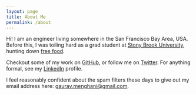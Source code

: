 ```yaml
---
layout: page
title: About Me
permalink: /about
---
```


Hi! I am an engineer living somewhere in the San Francisco Bay Area, USA. Before this, I was toiling hard as a grad student at [Stony Brook University](http://cs.stonybrook.edu), hunting down <a href="http://www.phdcomics.com/comics/archive.php?comicid=39" target="_blank">free food</a>.

Checkout some of my work on [GitHub](https://github.com/reddragon), or follow me on [Twitter](http://twitter.com/GauravML). For anything formal, see my [LinkedIn](http://www.linkedin.com/in/gauravmenghani) profile.

I feel reasonably confident about the spam filters these days to give out my email address here: <a href="mailto:gaurav.menghani@gmail.com">gaurav.menghani@gmail.com</a>.